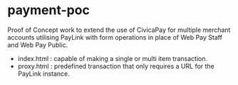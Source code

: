# payment-poc
Proof of Concept work to extend the use of CivicaPay for multiple merchant accounts utilising PayLink with form operations in place of Web Pay Staff and Web Pay Public.

* index.html : capable of making a single or multi item transaction.
* proxy.html : predefined transaction that only requires a URL for the PayLink instance.